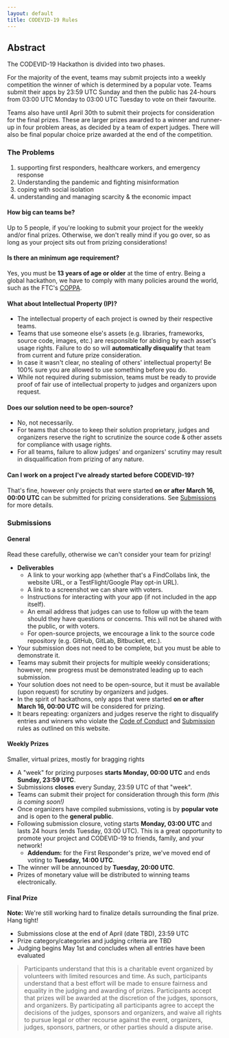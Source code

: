 ```yaml
---
layout: default
title: CODEVID-19 Rules
---
```


## Abstract

The CODEVID-19 Hackathon is divided into two phases.

For the majority of the event, teams may submit projects into a weekly competition the winner of which is determined by a popular vote. Teams submit their apps by 23:59 UTC Sunday and then the public has 24-hours from 03:00 UTC Monday to 03:00 UTC Tuesday to vote on their favourite.

Teams also have until April 30th to submit their projects for consideration for the final prizes. These are larger prizes awarded to a winner and runner-up in four problem areas, as decided by a team of expert judges. There will also be final popular choice prize awarded at the end of the competition.

### The Problems

1. supporting first responders,  healthcare workers, and emergency response
2. Understanding the pandemic and fighting  misinformation
3. coping with social isolation
4. understanding and managing scarcity & the economic impact

#### How big can teams be?

Up to 5 people, if you're looking to submit your project for the weekly and/or final prizes. Otherwise, we don't really mind if you go over, so as long as your project sits out from prizing considerations!

#### Is there an minimum age requirement?

Yes, you must be **13 years of age or older** at the time of entry. Being a global hackathon, we have to comply with many policies around the world, such as the FTC's [COPPA](https://www.ftc.gov/tips-advice/business-center/guidance/childrens-online-privacy-protection-rule-six-step-compliance).

#### What about Intellectual Property (IP)?

*   The intellectual property of each project is owned by their respective teams.
*   Teams that use someone else's assets (e.g. libraries, frameworks, source code, images, etc.) are responsible for abiding by each asset's usage rights. Failure to do so will **automatically disqualify** that team from current and future prize consideration.
*   In case it wasn't clear, no stealing of others' intellectual property! Be 100% sure you are allowed to use something before you do.
*   While not required during submission, teams must be ready to provide proof of fair use of intellectual property to judges and organizers upon request.

#### Does our solution need to be open-source?

*   No, not necessarily.
*   For teams that choose to keep their solution proprietary, judges and organizers reserve the right to scrutinize the source code & other assets for compliance with usage rights.
*   For all teams, failure to allow judges' and organizers' scrutiny may result in disqualification from prizing of any nature.

#### Can I work on a project I've already started before CODEVID-19?

That's fine, however only projects that were started **on or after March 16, 00:00 UTC** can be submitted for prizing considerations. See [Submissions](#submission) for more details.

### Submissions

#### General

Read these carefully, otherwise we can't consider your team for prizing!

*   **Deliverables**
    *   A link to your working app (whether that's a FindCollabs link, the website URL, or a TestFlight/Google Play opt-in URL).
    *   A link to a screenshot we can share with voters.
    *   Instructions for interacting with your app (if not included in the app itself).
    *   An email address that judges can use to follow up with the team should they have questions or concerns. This will not be shared with the public, or with voters.
    *   For open-source projects, we encourage a link to the source code repository (e.g. GitHub, GitLab, Bitbucket, etc.).
*   Your submission does not need to be complete, but you must be able to demonstrate it.
*   Teams may submit their projects for multiple weekly considerations; however, new progress must be demonstrated leading up to each submission.
*   Your solution does not need to be open-source, but it must be available (upon request) for scrutiny by organizers and judges.
*   In the spirit of hackathons, only apps that were started **on or after March 16, 00:00 UTC** will be considered for prizing.
*   It bears repeating: organizers and judges reserve the right to disqualify entries and winners who violate the [Code of Conduct](code-of-conduct.html) and [Submission](#submission) rules as outlined on this website.

#### Weekly Prizes

Smaller, virtual prizes, mostly for bragging rights

*   A "week" for prizing purposes **starts Monday, 00:00 UTC** and ends **Sunday, 23:59 UTC**.
*   Submissions **closes** every Sunday, 23:59 UTC of that "week".
*   Teams can submit their project for consideration through this form _(this is coming soon!)_
*   Once organizers have compiled submissions, voting is by **popular vote** and is open to the **general public**.
*   Following submission closure, voting starts **Monday, 03:00 UTC** and lasts 24 hours (ends Tuesday, 03:00 UTC). This is a great opportunity to promote your project and CODEVID-19 to friends, family, and your network!
    *   **Addendum:** for the First Responder's prize, we've moved end of voting to **Tuesday, 14:00 UTC**.
*   The winner will be announced by **Tuesday, 20:00 UTC**.
*   Prizes of monetary value will be distributed to winning teams electronically.

#### Final Prize

**Note:** We're still working hard to finalize details surrounding the final prize. Hang tight!

*   Submissions close at the end of April (date TBD), 23:59 UTC
*   Prize category/categories and judging criteria are TBD
*   Judging begins May 1st and concludes when all entries have been evaluated

> Participants understand that this is a charitable event organized by volunteers with limited resources and time. As such, participants understand that a best effort will be made to ensure fairness and equality in the judging and awarding of prizes. Participants accept that prizes will be awarded at the discretion of the judges, sponsors, and organizers. By participating all participants agree to accept the decisions of the judges, sponsors and organizers, and waive all rights to pursue legal or other recourse against the event, organizers, judges, sponsors, partners, or other parties should a dispute arise.